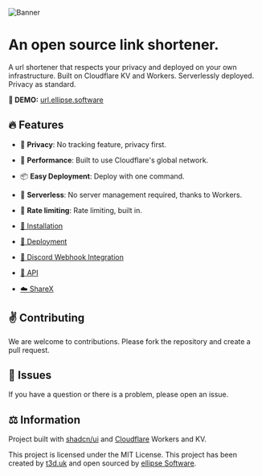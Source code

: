 ![Banner](https://storage.ellipse.software/url.png?a=b)

# An open source link shortener.

A url shortener that respects your privacy and deployed on your own infrastructure. Built on Cloudflare KV and Workers. Serverlessly deployed. Privacy as
standard.

**🚧 DEMO:** [url.ellipse.software](https://url.ellipse.software)

## 🔥 Features

- 👮 **Privacy**: No tracking feature, privacy first.

- 🚀 **Performance**: Built to use Cloudflare's global network.

- 📦 **Easy Deployment**: Deploy with one command.

- 📡 **Serverless**: No server management required, thanks to Workers.

- 🧪 **Rate limiting**: Rate limiting, built in.

- [🧪 Installation](https://github.com/ellipse-software/url-shortener/wiki/%F0%9F%A7%AA-Installation)
- [🚀 Deployment](https://github.com/ellipse-software/url-shortener/wiki/%F0%9F%9A%80-Deployment)
- [🤖 Discord Webhook Integration](https://github.com/ellipse-software/url-shortener/wiki/%F0%9F%A4%96-Discord-Webhook-Integration)
- [🔗 API](https://github.com/ellipse-software/url-shortener/wiki/%F0%9F%94%8C-API-and-ShareX-Integration)
- [☁️ ShareX](https://github.com/ellipse-software/url-shortener/wiki/%E2%98%81%EF%B8%8F-ShareX)

## ✌️ Contributing

We are welcome to contributions. Please fork the repository and create a pull request.

## 🚨 Issues

If you have a question or there is a problem, please open an issue.

## ⚖️ Information

Project built with [shadcn/ui](https://ui.shadcn.com) and [Cloudflare](https://cloudflare.com) Workers and KV.

This project is licensed under the MIT License. This project has been created by [t3d.uk](https://ted.ac) and open sourced by [ellipse Software](https://ellipse.software).
